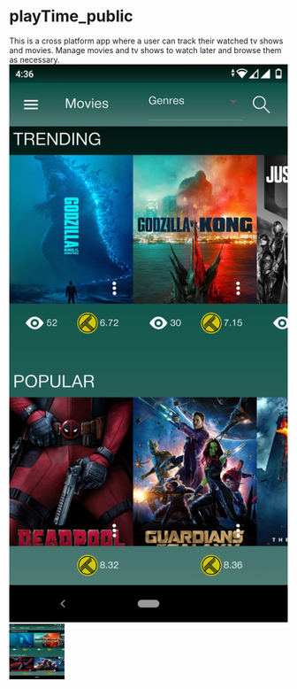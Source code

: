 # playTime_public
This is a cross platform app where a user can track their watched tv shows and movies. Manage movies and tv shows to watch later and browse them as necessary.
![GitHub Logo](/playTime/Screenshot_20210406-163603.png)
<img src="/playTime/Screenshot_20210406-163603.png" width="100" height="100">
